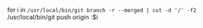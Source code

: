 for i in `/usr/local/bin/git branch -r --merged | cut -d '/' -f2`
/usr/local/bin/git push origin :$i
